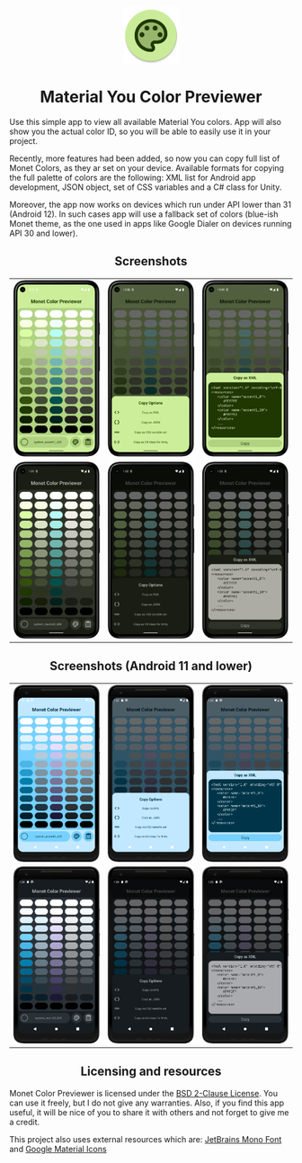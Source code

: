 <div align="center"> 
    <img 
        src = ".media/icon.png" 
        alt = "App Icon" 
        width = 100px 
        height = 100px
    >
</div>

<h1 align="center"> Material You Color Previewer </h1>

Use this simple app to view all available Material You colors. App will also show you the actual color ID, so you will be able to easily use it in your project.

Recently, more features had been added, so now you can copy full list of Monet Colors, as they ar set on your device. Available formats for copying the full palette of colors are the following: XML list for Android app development, JSON object, set of CSS variables and a C# class for Unity.

Moreover, the app now works on devices which run under API lower than 31 (Android 12). In such cases app will use a fallback set of colors (blue-ish Monet theme, as the one used in apps like Google Dialer on devices running API 30 and lower).

<h2 align = "center"> Screenshots </h2>

<table align="center">
    <tr>
        <td>
            <img src=".media/01.png" />
        </td>
        <td>
            <img src=".media/02.png" />
        </td>
        <td>
           <img src=".media/03.png" />
        </td>
    </tr>
        <tr>
        <td>
            <img src=".media/11.png" />
        </td>
        <td>
            <img src=".media/12.png" />
        </td>
        <td>
           <img src=".media/13.png" />
        </td>
    </tr>
</table>

<h2 align = "center"> Screenshots (Android 11 and lower) </h2>

<table align="center">
    <tr>
        <td>
            <img src=".media/21.png" />
        </td>
        <td>
            <img src=".media/22.png" />
        </td>
        <td>
            <img src=".media/23.png" />
        </td>
    </tr>
        <tr>
        <td>
            <img src=".media/31.png" />
        </td>
        <td>
            <img src=".media/32.png" />
        </td>
        <td>
           <img src=".media/33.png" />
        </td>
    </tr>
</table>

<h2 align="center"> Licensing and resources </h2>

Monet Color Previewer is licensed under the [BSD 2-Clause License](./LICENSE). You can use it freely, but I do not give any warranties. Also, if you find this app useful, it will be nice of you to share it with others and not forget to give me a credit.

This project also uses external resources which are: [JetBrains Mono Font](https://www.jetbrains.com/lp/mono/) and [Google Material Icons](https://fonts.google.com/icons?icon.style=Two+tone&icon.set=Material+Icons)
